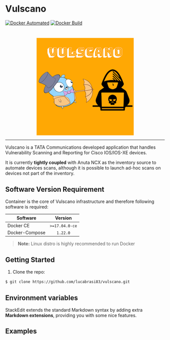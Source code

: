 # Vulscano


[![Docker Automated](https://img.shields.io/docker/automated/tatacomm/vulscano.svg?longCache=true&style=flat-square)](https://hub.docker.com/r/tatacomm/vulscano/builds/)
[![Docker Build](https://img.shields.io/docker/build/tatacomm/vulscano.svg?longCache=true&style=flat-square)](https://hub.docker.com/r/tatacomm/vulscano/builds/)

#

<p align="center">
<img align="center" src ="logo/vulscano_logo.png?raw=true" />
</p>

---

Vulscano is a TATA Communications developed application that handles Vulnerability Scanning and Reporting for Cisco IOS/IOS-XE devices.

It is currently **tightly coupled** with Anuta NCX as the inventory source to automate devices scans, although it is possible to launch ad-hoc scans on devices not part of the inventory.



## Software Version Requirement

Container is the core of Vulscano infrastructure and therefore following software is required:

| Software       | Version        | 
| -------------- |:--------------:| 
| Docker CE      | `>=17.04.0-ce` | 
| Docker-Compose |    `1.22.0`    |


> **Note:** Linux distro is highly recommended to run Docker


## Getting Started

1. Clone the repo: 
```sh
$ git clone https://github.com/lucabrasi83/vulscano.git
```


## Environment variables

StackEdit extends the standard Markdown syntax by adding extra **Markdown extensions**, providing you with some nice features.





## Examples

